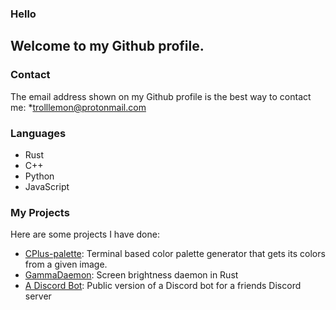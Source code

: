 ### Hello

Welcome to my Github profile.
---
### Contact
The email address shown on my Github profile is the best way to contact me: *trolllemon@protonmail.com


### Languages
- Rust
- C++
- Python
- JavaScript

### My Projects
Here are some projects I have done:
- [CPlus-palette](https://github.com/trollLemon/CPlus-palette): Terminal based color palette generator that gets its colors from a given image.
- [GammaDaemon](https://github.com/trollLemon/GammaDaemon): Screen brightness daemon in Rust
- [A Discord Bot](https://github.com/trollLemon/Discord-Bot-Public): Public version of a Discord bot for a friends Discord server
 

